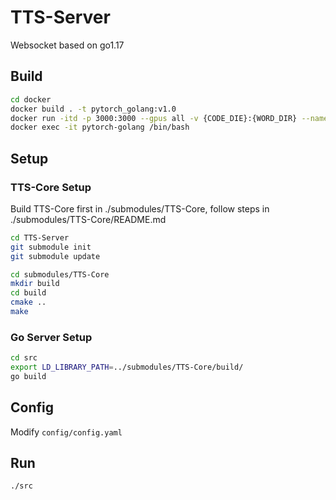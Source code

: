 # TTS-Server
Websocket based on go1.17

## Build
```bash
cd docker
docker build . -t pytorch_golang:v1.0
docker run -itd -p 3000:3000 --gpus all -v {CODE_DIE}:{WORD_DIR} --name pytorch-golang pytorch_golang:v1.0
docker exec -it pytorch-golang /bin/bash
```

## Setup
### TTS-Core Setup
Build TTS-Core first in ./submodules/TTS-Core, follow steps in ./submodules/TTS-Core/README.md
```bash
cd TTS-Server
git submodule init
git submodule update
```

```bash
cd submodules/TTS-Core
mkdir build
cd build
cmake ..
make
```

### Go Server Setup
```bash
cd src
export LD_LIBRARY_PATH=../submodules/TTS-Core/build/
go build
```

## Config
Modify `config/config.yaml`

## Run
```bash
./src
```